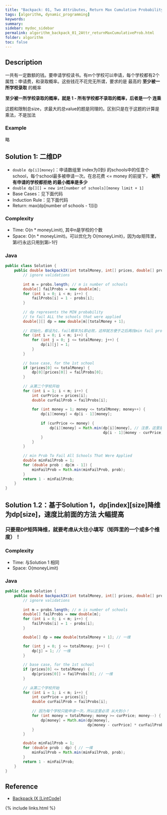 ```yaml
---
title: "Backpack: 01, Two Attributes, Return Max Cumulative Probability"
tags: [algorithm, dynamic_programming]
keywords:
summary:
sidebar: mydoc_sidebar
permalink: algorithm_backpack_01_2Attr_returnMaxCumulativeProb.html
folder: algorithm
toc: false
---
```


## Description
一共有一定数额的钱。要申请学校读书。有m个学校可以申请，每个学校都有2个属性：申请费，和录取概率。这些钱花不花完无所谓，要求的是 最高的 **至少被一所学校录取** 的概率

**至少被一所学校录取的概率，就是 1 - 所有学校都不录取的概率，后者是一个 连乘**

这题和限制总size，求最大的总value的题是同理的。区别只是在于这题的计算是乘法，不是加法

### Example
略

## Solution 1: 二维DP
* `double dp[i][money]`：申请数组里 index为0到i 的schools中的任意个school，每个school最多被申请一次。在总花费 <= money 的前提下，
**被所有申请的学校都拒绝 的最小概率是多少**
* `double dp[][] = new int[number of schools][money limit + 1]`
* Base Cases：见下面代码
* Induction Rule：见下面代码
* Return: max(dp[number of schools - 1][i])

### Complexity
* Time: O(n * moneyLimit), 其中n是学校的个数
* Space: O(n * moneyLimit)。可以优化为 O(moneyLimit)，因为dp矩阵里，第i行永远只用到第i-1行

### Java
```java
public class Solution {
    public double backpackIX(int totalMoney, int[] prices, double[] probs) {
        // ignore validations
        
        int m = probs.length; // m is number of schools
        double[] failProbs = new double[m];
        for (int i = 0; i < m; i++) {
            failProbs[i] = 1 - probs[i];
        }
        
        // dp represents the MIN probability 
        // to fail ALL the schools that were applied
        double[][] dp = new double[m][totalMoney + 1];
        
        // 初始化，都设为1，fail概率为1即必败，这样就方便于之后再找min fail prob
        for (int i = 0; i < m; i++) {
            for (int j = 0; j <= totalMoney; j++) {
                dp[i][j] = 1;
            }
        }
        
        // base case, for the 1st school
        if (prices[0] <= totalMoney) {
            dp[0][prices[0]] = failProbs[0];
        }
        
        // 从第二个学校开始
        for (int i = 1; i < m; i++) {
            int curPrice = prices[i];
            double curFailProb = failProbs[i];
            
            for (int money = 1; money <= totalMoney; money++) {
                dp[i][money] = dp[i - 1][money];
                
                if (curPrice <= money) {
                    dp[i][money] = Math.min(dp[i][money], // 注意，这里是要取 min！
                                            dp[i - 1][money - curPrice] * curFailProb);
                }
            }
        }
        
        // min Prob To Fail All Schools That Were Applied
        double minFailProb = 1;
        for (double prob : dp[m - 1]) {
            minFailProb = Math.min(minFailProb, prob);
        }
        return 1 - minFailProb;
    }
}
```

## Solution 1.2：基于Solution 1，dp[index][size]降维为dp[size]，速度比前面的方法 大幅提高

### 只要是DP矩阵降维，就要考虑从大往小填写（矩阵里的一个或多个维度）！

### Complexity
* Time: 与Solution 1 相同
* Space: O(moneyLimit)

### Java
```java
public class Solution {
    public double backpackIX(int totalMoney, int[] prices, double[] probs) {
        // ignore validations
        
        int m = probs.length; // m is number of schools
        double[] failProbs = new double[m];
        for (int i = 0; i < m; i++) {
            failProbs[i] = 1 - probs[i];
        }

        double[] dp = new double[totalMoney + 1]; // 一维

        for (int j = 0; j <= totalMoney; j++) {
            dp[j] = 1; // 一维
        }
        
        // base case, for the 1st school
        if (prices[0] <= totalMoney) {
            dp[prices[0]] = failProbs[0]; // 一维
        }
        
        // 从第二个学校开始
        for (int i = 1; i < m; i++) {
            int curPrice = prices[i];
            double curFailProb = failProbs[i];
            
            // 因为每个学校只能申请一次，所以这里必须 从大到小！
            for (int money = totalMoney; money >= curPrice; money--) { // 一维
                dp[money] = Math.min(dp[money],
                                     dp[money - curPrice] * curFailProb);
            }
        }

        double minFailProb = 1;
        for (double prob : dp) { // 一维
            minFailProb = Math.min(minFailProb, prob);
        }
        return 1 - minFailProb;
    }
}
```

## Reference
* [Backpack IX [LintCode]](https://www.lintcode.com/problem/backpack-ix/description)

{% include links.html %}

